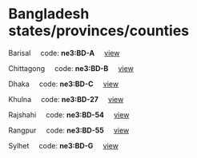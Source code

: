 # Bangladesh states/provinces/counties
Barisal&nbsp;&nbsp;&nbsp;&nbsp;&nbsp;code: **ne3:BD-A**&nbsp;&nbsp;&nbsp;&nbsp;&nbsp;[view](../../export/geojson/medium/ne3/bd/a.geojson)&nbsp;&nbsp;&nbsp;&nbsp;&nbsp;


Chittagong&nbsp;&nbsp;&nbsp;&nbsp;&nbsp;code: **ne3:BD-B**&nbsp;&nbsp;&nbsp;&nbsp;&nbsp;[view](../../export/geojson/medium/ne3/bd/b.geojson)&nbsp;&nbsp;&nbsp;&nbsp;&nbsp;


Dhaka&nbsp;&nbsp;&nbsp;&nbsp;&nbsp;code: **ne3:BD-C**&nbsp;&nbsp;&nbsp;&nbsp;&nbsp;[view](../../export/geojson/medium/ne3/bd/c.geojson)&nbsp;&nbsp;&nbsp;&nbsp;&nbsp;


Khulna&nbsp;&nbsp;&nbsp;&nbsp;&nbsp;code: **ne3:BD-27**&nbsp;&nbsp;&nbsp;&nbsp;&nbsp;[view](../../export/geojson/medium/ne3/bd/27.geojson)&nbsp;&nbsp;&nbsp;&nbsp;&nbsp;


Rajshahi&nbsp;&nbsp;&nbsp;&nbsp;&nbsp;code: **ne3:BD-54**&nbsp;&nbsp;&nbsp;&nbsp;&nbsp;[view](../../export/geojson/medium/ne3/bd/54.geojson)&nbsp;&nbsp;&nbsp;&nbsp;&nbsp;


Rangpur&nbsp;&nbsp;&nbsp;&nbsp;&nbsp;code: **ne3:BD-55**&nbsp;&nbsp;&nbsp;&nbsp;&nbsp;[view](../../export/geojson/medium/ne3/bd/55.geojson)&nbsp;&nbsp;&nbsp;&nbsp;&nbsp;


Sylhet&nbsp;&nbsp;&nbsp;&nbsp;&nbsp;code: **ne3:BD-G**&nbsp;&nbsp;&nbsp;&nbsp;&nbsp;[view](../../export/geojson/medium/ne3/bd/g.geojson)&nbsp;&nbsp;&nbsp;&nbsp;&nbsp;

